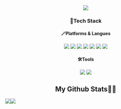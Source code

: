 <div align="center">
  <img src="https://capsule-render.vercel.app/api?type=waving&color=auto&height=200&section=header&text=Welcome!&fontSize=90" />
</div>
<div align="center">
  <h3>📌Tech Stack</h3>
  <h4>🪄Platforms & Langues</h4>
  <img src="https://img.shields.io/badge/HTML5-E34F26?style=flat&logo=HTML5&logoColor=white"/>
  <img src="https://img.shields.io/badge/CSS3-1572B6?style=flat&logo=CSS3&logoColor=white"/>
  <img src="https://img.shields.io/badge/Bootstrap-7952B3?style=flat&logo=Bootstrap&logoColor=white"/>
  <img src="https://img.shields.io/badge/Javascript-F7DF1E?style=flat&logo=Javascript&logoColor=white"/>
  <img src="https://img.shields.io/badge/JQuery-0769AD?style=flat&logo=JQuery&logoColor=white"/>
  <img src="https://img.shields.io/badge/React-61DAFB?style=flat&logo=React&logoColor=white"/>
  <img src="https://img.shields.io/badge/SpingBoot-6DB33F?style=flat&logo=SpingBoot&logoColor=white"/>

  <h4>🛠️Tools</h4>
  <img src="https://img.shields.io/badge/VisualStudioCode-007ACC?style=flat&logo=VisualStudioCode&logoColor=white"/>
  <img src="https://img.shields.io/badge/Git-F05032?style=flat&logo=Git&logoColor=white"/>
</div>

<div align="center">
  <h2>My Github Stats🚴‍♂️</h2>
  <div style="display: flex;">
    <img src="https://github-readme-stats.vercel.app/api/top-langs/?username=ojengdong&layout=compact&show_icons=true&title_color=ffffff&icon_color=34abeb&text_color=daf7dc&bg_color=151515" style="vertical-align: top;" />
    <img src="https://github-readme-stats.vercel.app/api?username=ojengdong&show_icons=true&title_color=ffffff&icon_color=34abeb&text_color=daf7dc&bg_color=151515" />
  </div>
</div>
